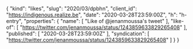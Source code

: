 {
  "kind": "likes",
  "slug": "2020/03/dpbhn",
  "client_id": "https://indigenous.realize.be",
  "date": "2020-03-28T23:59:00Z",
  "h": "h-entry",
  "properties": {
    "name": [
      "Like of @jenanmoussa's tweet"
    ],
    "like-of": [
      "https://twitter.com/jenanmoussa/status/1243859633829265408"
    ],
    "published": [
      "2020-03-28T23:59:00Z"
    ],
    "syndication": [
      "https://twitter.com/jenanmoussa/status/1243859633829265408"
    ]
  }
}
